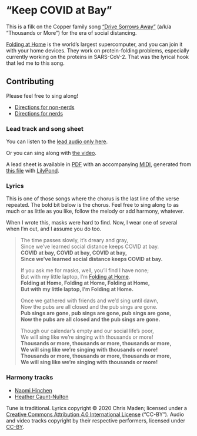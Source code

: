 # “Keep COVID at Bay”
This is a filk on the Copper family song [“Drive Sorrows Away”](https://mudcat.org/@displaysong.cfm?SongID=1724) (a/k/a “Thousands or More”) for the era of social distancing.

[Folding at Home](https://foldingathome.org/) is the world’s largest supercomputer, and you can join it with your home devices. They work on protein-folding problems, especially currently working on the proteins in SARS-CoV-2. That was the lyrical hook that led me to this song.
## Contributing
Please feel free to sing along!
 * [Directions for non-nerds](../HowToShare.md)
 * [Directions for nerds](../CONTRIBUTING.md)

### Lead track and song sheet

You can listen to the [lead audio only here](https://github.com/crism/internet-pub-sing/raw/master/keep-covid-at-bay/00-lead-audio-maden-covid.mp3).

Or you can sing along with [the video](https://github.com/crism/internet-pub-sing/raw/master/keep-covid-at-bay/00-lead-video-maden-covid.mp4).

A lead sheet is available in [PDF](https://github.com/crism/internet-pub-sing/raw/master/keep-covid-at-bay/covid.pdf) with an accompanying [MIDI](https://github.com/crism/internet-pub-sing/raw/master/keep-covid-at-bay/covid.midi), generated from [this file](https://github.com/crism/internet-pub-sing/raw/master/keep-covid-at-bay/covid.ly) with [LilyPond](https://lilypond.org/).

### Lyrics
This is one of those songs where the chorus is the last line of the verse repeated. The bold bit below is the chorus. Feel free to sing along to as much or as little as you like, follow the melody or add harmony, whatever.

When I wrote this, masks were hard to find. Now, I wear one of several when I’m out, and I assume you do too.

> The time passes slowly, it’s dreary and gray,
> <br />Since we’ve learned social distance keeps COVID at bay.
> <br />**COVID at bay, COVID at bay, COVID at bay,**
> <br />**Since we’ve learned social distance keeps COVID at bay.**
> 
> If you ask me for masks, well, you’ll find I have none;
> <br />But with my little laptop, I’m [Folding at Home](https://foldingathome.org/).
> <br />**Folding at Home, Folding at Home, Folding at Home,**
> <br />**But with my little laptop, I’m Folding at Home.**
> 
> Once we gathered with friends and we’d sing until dawn,
> <br />Now the pubs are all closed and the pub sings are gone.
> <br />**Pub sings are gone, pub sings are gone, pub sings are gone,**
> <br />**Now the pubs are all closed and the pub sings are gone.**
> 
> Though our calendar’s empty and our social life’s poor,
> <br />We will sing like we’re singing with thousands or more!
> <br />**Thousands or more, thousands or more, thousands or more,**
> <br />**We will sing like we’re singing with thousands or more!**
> <br />**Thousands or more, thousands or more, thousands or more,**
> <br />**We will sing like we’re singing with thousands or more!**

### Harmony tracks
 * [Naomi Hinchen](01-hinchen-harmony.m4a)
 * [Heather Caunt-Nulton](02-caunt-nulton-harmony.mp4)

Tune is traditional. Lyrics copyright © 2020 Chris Maden; licensed under a [Creative Commons Attribution 4.0 International License](https://creativecommons.org/licenses/by/4.0/) (“CC-BY”). Audio and video tracks copyright by their respective performers, licensed under [CC-BY](https://creativecommons.org/licenses/by/4.0/).